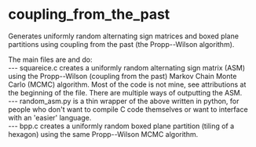 # coupling_from_the_past
Generates uniformly random alternating sign matrices and boxed plane partitions using coupling from the past (the Propp--Wilson algorithm).  

The main files are and do:  
  --- squareice.c creates a uniformly random alternating sign matrix (ASM) using the Propp--Wilson (coupling from the past) Markov Chain Monte Carlo (MCMC) algorithm. Most of the code is not mine, see attributions at the beginning of the file. There are multiple ways of outputting the ASM.  
  --- random_asm.py is a thin wrapper of the above written in python, for people who don't want to compile C code themselves or want to interface with an 'easier' language.   
  --- bpp.c creates a uniformly random boxed plane partition (tiling of a hexagon) using the same Propp--Wilson MCMC algorithm.  
